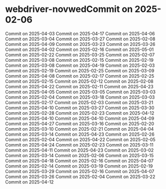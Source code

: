 # webdriver-novwedCommit on 2025-02-06
Commit on 2025-04-03
Commit on 2025-04-17
Commit on 2025-04-06
Commit on 2025-03-04
Commit on 2025-03-27
Commit on 2025-02-08
Commit on 2025-04-09
Commit on 2025-03-23
Commit on 2025-03-26
Commit on 2025-04-02
Commit on 2025-02-16
Commit on 2025-05-01
Commit on 2025-02-22
Commit on 2025-03-25
Commit on 2025-02-07
Commit on 2025-03-08
Commit on 2025-02-15
Commit on 2025-02-19
Commit on 2025-03-08
Commit on 2025-04-19
Commit on 2025-02-03
Commit on 2025-02-19
Commit on 2025-02-25
Commit on 2025-03-09
Commit on 2025-04-08
Commit on 2025-02-17
Commit on 2025-02-25
Commit on 2025-02-15
Commit on 2025-02-12
Commit on 2025-02-08
Commit on 2025-04-22
Commit on 2025-02-11
Commit on 2025-04-23
Commit on 2025-04-05
Commit on 2025-03-05
Commit on 2025-03-03
Commit on 2025-02-04
Commit on 2025-03-18
Commit on 2025-03-03
Commit on 2025-02-17
Commit on 2025-02-03
Commit on 2025-03-21
Commit on 2025-04-10
Commit on 2025-03-27
Commit on 2025-03-30
Commit on 2025-02-28
Commit on 2025-02-23
Commit on 2025-04-12
Commit on 2025-04-10
Commit on 2025-04-10
Commit on 2025-04-09
Commit on 2025-04-27
Commit on 2025-03-16
Commit on 2025-02-20
Commit on 2025-03-10
Commit on 2025-02-21
Commit on 2025-04-04
Commit on 2025-03-14
Commit on 2025-04-23
Commit on 2025-02-26
Commit on 2025-02-04
Commit on 2025-04-22
Commit on 2025-02-05
Commit on 2025-04-24
Commit on 2025-02-23
Commit on 2025-03-11
Commit on 2025-04-11
Commit on 2025-04-23
Commit on 2025-03-02
Commit on 2025-03-14
Commit on 2025-02-06
Commit on 2025-03-15
Commit on 2025-04-18
Commit on 2025-02-16
Commit on 2025-04-07
Commit on 2025-02-14
Commit on 2025-03-19
Commit on 2025-02-19
Commit on 2025-03-29
Commit on 2025-02-16
Commit on 2025-04-07
Commit on 2025-03-26
Commit on 2025-02-04
Commit on 2025-03-22
Commit on 2025-04-12
